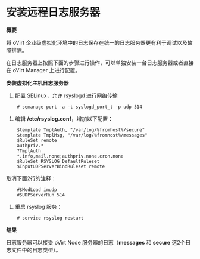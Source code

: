 # 安装远程日志服务器

**概要**

将 oVirt 企业级虚拟化环境中的日志保存在统一的日志服务器更有利于调试以及故障排除。

在日志服务器上按照下面的步骤进行操作，可以单独安装一台日志服务器或者直接在 oVirt Manager 上进行配置。

**安装虚拟化主机日志服务器**

1. 配置 SELinux，允许 rsyslogd 进行网络传输

```
    # semanage port -a -t syslogd_port_t -p udp 514
```

1. 编辑 **/etc/rsyslog.conf**，增加以下配置：

```
    $template TmplAuth, "/var/log/%fromhost%/secure"
    $template TmplMsg, "/var/log/%fromhost%/messages"
    $RuleSet remote
    authpriv.*
    ?TmplAuth
    *.info,mail.none;authpriv.none,cron.none
    $RuleSet RSYSLOG_DefaultRuleset
    $InputUDPServerBindRuleset remote
```

  取消下面2行的注释：

```
    #$ModLoad imudp
    #$UDPServerRun 514
```

1. 重启 rsyslog 服务：

```
    # service rsyslog restart
```

**结果**

日志服务器可以接受 oVirt Node 服务器的日志（**messages** 和 **secure** 这2个日志文件中的日志类型）。
